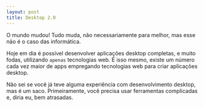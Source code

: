 ```yaml
---
layout: post
title: Desktop 2.0
---
```


O mundo mudou! Tudo muda, não necessariamente para melhor, mas esse não é o caso das informática.

Hoje em dia é possível desenvolver aplicações desktop completas, e muito fodas, utilizando `apenas` tecnologias web. É isso mesmo, existe um número cada vez maior de apps empregando tecnologias web para criar aplicações desktop.

Não sei se você já teve alguma experiência com desenvolvimento desktop, mas é um saco. Primeiramente, você precisa usar ferramentas complicadas e, diria eu, bem atrasadas.